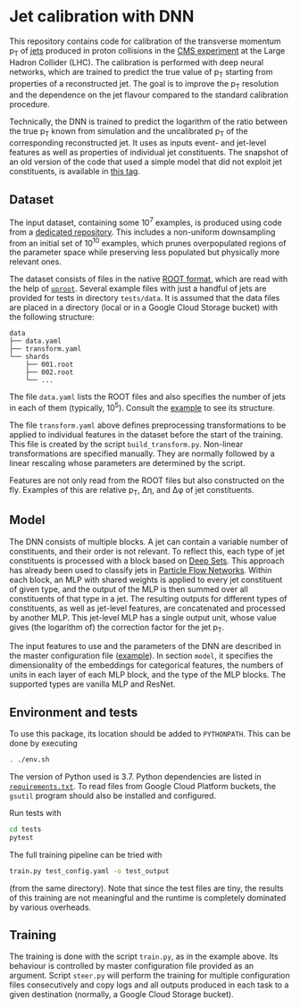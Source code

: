 # Jet calibration with DNN

This repository contains code for calibration of the transverse momentum p<sub>T</sub> of [jets](https://en.wikipedia.org/wiki/Jet_(particle_physics)) produced in proton collisions in the [CMS experiment](https://en.wikipedia.org/wiki/Compact_Muon_Solenoid) at the Large Hadron Collider (LHC). The calibration is performed with deep neural networks, which are trained to predict the true value of p<sub>T</sub> starting from properties of a reconstructed jet. The goal is to improve the p<sub>T</sub> resolution and the dependence on the jet flavour compared to the standard calibration procedure.

Technically, the DNN is trained to predict the logarithm of the ratio between the true p<sub>T</sub> known from simulation and the uncalibrated p<sub>T</sub> of the corresponding reconstructed jet. It uses as inputs event- and jet-level features as well as properties of individual jet constituents. The snapshot of an old version of the code that used a simple model that did not exploit jet constituents, is available in [this tag](https://github.com/andrey-popov/ml-jec/tree/tabular).


## Dataset

The input dataset, containing some 10<sup>7</sup> examples, is produced using code from a [dedicated repository](https://gitlab.cern.ch/aapopov/ml-jec-vars). This includes a non-uniform downsampling from an initial set of 10<sup>10</sup> examples, which prunes overpopulated regions of the parameter space while preserving less populated but physically more relevant ones.

The dataset consists of files in the native [ROOT format](https://root.cern.ch), which are read with the help of [`uproot`](https://github.com/scikit-hep/uproot). Several example files with just a handful of jets are provided for tests in directory `tests/data`. It is assumed that the data files are placed in a directory (local or in a Google Cloud Storage bucket) with the following structure:
```
data
├── data.yaml
├── transform.yaml
└── shards
    ├── 001.root
    ├── 002.root
    └── ...
```
The file `data.yaml` lists the ROOT files and also specifies the number of jets in each of them (typically, 10<sup>5</sup>). Consult the [example](tests/data/data.yaml) to see its structure.

The file `transform.yaml` above defines preprocessing transformations to be applied to individual features in the dataset before the start of the training. This file is created by the script `build_transform.py`. Non-linear transformations are specified manually. They are normally followed by a linear rescaling whose parameters are determined by the script.

Features are not only read from the ROOT files but also constructed on the fly. Examples of this are relative p<sub>T</sub>, &Delta;&eta;, and &Delta;&phi; of jet constituents.


## Model

The DNN consists of multiple blocks. A jet can contain a variable number of constituents, and their order is not relevant. To reflect this, each type of jet constituents is processed with a block based on [Deep Sets](http://arxiv.org/abs/1703.06114). This approach has already been used to classify jets in [Particle Flow Networks](http://arxiv.org/abs/1810.05165). Within each block, an MLP with shared weights is applied to every jet constituent of given type, and the output of the MLP is then summed over all constituents of that type in a jet. The resulting outputs for different types of constituents, as well as jet-level features, are concatenated and processed by another MLP. This jet-level MLP has a single output unit, whose value gives (the logarithm of) the correction factor for the jet p<sub>T</sub>.

The input features to use and the parameters of the DNN are described in the master configuration file ([example](./example_config.yaml)). In section `model`, it specifies the dimensionality of the embeddings for categorical features, the numbers of units in each layer of each MLP block, and the type of the MLP blocks. The supported types are vanilla MLP and ResNet.


## Environment and tests

To use this package, its location should be added to `PYTHONPATH`. This can be done by executing
```sh
. ./env.sh
```
The version of Python used is 3.7. Python dependencies are listed in [`requirements.txt`](requirements.txt). To read files from Google Cloud Platform buckets, the `gsutil` program should also be installed and configured.

Run tests with
```sh
cd tests
pytest
```
The full training pipeline can be tried with
```sh
train.py test_config.yaml -o test_output
```
(from the same directory). Note that since the test files are tiny, the results of this training are not meaningful and the runtime is completely dominated by various overheads.


## Training

The training is done with the script `train.py`, as in the example above. Its behaviour is controlled by master configuration file provided as an argument. Script `steer.py` will perform the training for multiple configuration files consecutively and copy logs and all outputs produced in each task to a given destination (normally, a Google Cloud Storage bucket).
